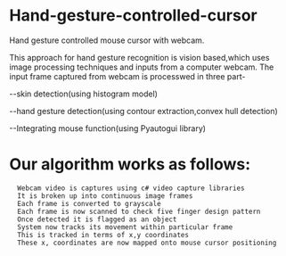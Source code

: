 # Hand-gesture-controlled-cursor
      
Hand gesture controlled mouse cursor with webcam.

This approach for hand gesture recognition is vision based,which
uses image processing techniques and inputs from a computer webcam.
The input frame captured from webcam is processwed in three part-

--skin detection(using histogram model)

--hand gesture detection(using contour extraction,convex hull detection) 

--Integrating mouse function(using Pyautogui library)

# Our algorithm works as follows:

      Webcam video is captures using c# video capture libraries
      It is broken up into continuous image frames
      Each frame is converted to grayscale
      Each frame is now scanned to check five finger design pattern
      Once detected it is flagged as an object
      System now tracks its movement within particular frame
      This is tracked in terms of x,y coordinates
      These x, coordinates are now mapped onto mouse cursor positioning
